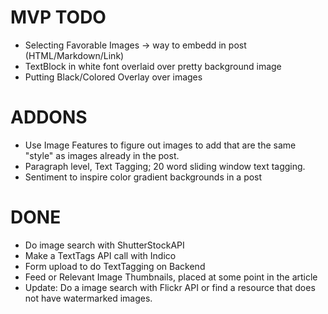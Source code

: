 MVP TODO
====
- Selecting Favorable Images -> way to embedd in post (HTML/Markdown/Link)
- TextBlock in white font overlaid over pretty background image
- Putting Black/Colored Overlay over images

ADDONS
======
- Use Image Features to figure out images to add that are the same "style" as images already in the post.
- Paragraph level, Text Tagging;  20 word sliding window text tagging.
- Sentiment to inspire color gradient backgrounds in a post

DONE
====
- Do image search with ShutterStockAPI
- Make a TextTags API call with Indico
- Form upload to do TextTagging on Backend
- Feed or Relevant Image Thumbnails, placed at some point in the article
- Update: Do a image search with Flickr API or find a resource that does not have watermarked images. 
